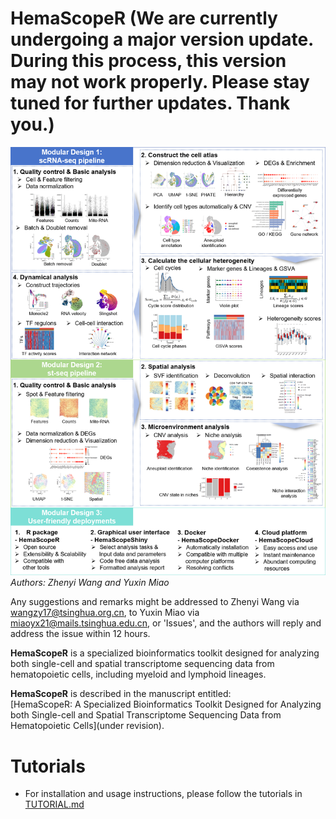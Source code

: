 # HemaScopeR (We are currently undergoing a major version update. During this process, this version may not work properly. Please stay tuned for further updates. Thank you.)
![Fig. 1](https://github.com/ZhenyiWangTHU/HemaScopeR/blob/main/Figure1.png)
*Authors: Zhenyi Wang and Yuxin Miao*

Any suggestions and remarks might be addressed to Zhenyi Wang via wangzy17@tsinghua.org.cn, to Yuxin Miao via miaoyx21@mails.tsinghua.edu.cn, or 'Issues', and the authors will reply and address the issue within 12 hours.

**HemaScopeR** is a specialized bioinformatics toolkit designed for analyzing both single-cell and spatial transcriptome sequencing data from hematopoietic cells, including myeloid and lymphoid lineages.

**HemaScopeR** is described in the manuscript entitled:  
[HemaScopeR: A Specialized Bioinformatics Toolkit Designed for Analyzing both Single-cell and Spatial Transcriptome Sequencing Data from Hematopoietic Cells](under revision).

# Tutorials
* For installation and usage instructions, please follow the tutorials in [TUTORIAL.md](https://zhenyiwangthu.github.io/HemaScope_Tutorial/)
